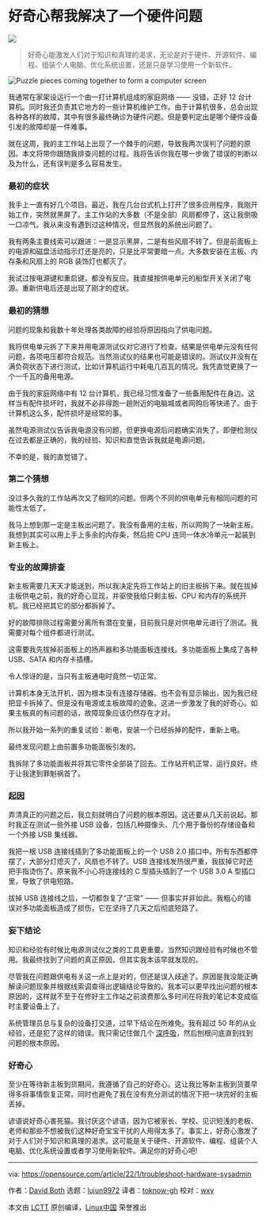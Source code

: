 [#]: subject: "How curiosity helped me solve a hardware problem"
[#]: via: "https://opensource.com/article/22/1/troubleshoot-hardware-sysadmin"
[#]: author: "David Both https://opensource.com/users/dboth"
[#]: collector: "lujun9972"
[#]: translator: "toknow-gh"
[#]: reviewer: "wxy"
[#]: publisher: "wxy"
[#]: url: "https://linux.cn/article-15562-1.html"

好奇心帮我解决了一个硬件问题
======

![][0]

> 好奇心能激发人们对于知识和真理的渴求，无论是对于硬件、开源软件、编程、组装个人电脑、优化系统设置，还是只是学习使用一个新软件。

![Puzzle pieces coming together to form a computer screen][1]

我通常在家架设运行一个由一打计算机组成的家庭网络 —— 没错，正好 12 台计算机。同时我还负责其它地方的一些计算机维护工作。由于计算机很多，总会出现各种各样的故障，其中有很多最终确诊为硬件问题。但是要判定出是哪个硬件设备引发的故障却是一件难事。

就在这周，我的主工作站上出现了一个棘手的问题，导致我两次误判了问题的原因。本文将带你跟随我排查问题的过程。我将告诉你我在哪一步做了错误的判断以及为什么，还有误判是多么容易发生。

### 最初的症状

我手上一直有好几个项目。最近，我在几台台式机上打开了很多应用程序，我刚开始工作，突然就黑屏了。主工作站的大多数（不是全部）风扇都停了，这让我倒吸一口凉气。我从来没有遇到过这种情况，但显然我的系统出问题了。

我有两条主要线索可以跟进：一是显示黑屏，二是有些风扇不转了。但是前面板上的电源和磁盘活动指示灯还是亮的，只是比平常要暗一点。大多数安装在主板、内存条和风扇上的 RGB 装饰灯也都灭了。

我试过按电源键和重启键，都没有反应。我直接按供电单元的船型开关关闭了电源。重新供电后还是出现了刚才的症状。

### 最初的猜想

问题的现象和我数十年处理各类故障的经验将原因指向了供电问题。

我将供电单元拆了下来并用电源测试仪对它进行了检查。结果是供电单元没有任何问题，各项电压都符合规范。当然测试仪的结果也可能是错误的。测试仪并没有在满负荷状态下进行测试，比如计算机运行中耗电几百瓦的情况。我凭直觉更换了一个一千瓦的备用电源。

由于我的家庭网络中有 12 台计算机，我已经习惯准备了一些备用配件在身边。这样当有配件损坏时，我就不必非得跑一趟附近的电脑城或者网购后等快递了。由于计算机这么多，配件损坏是经常的事。

虽然电源测试仪告诉我电源没有问题，但更换电源后问题确实消失了。即便检测仪在过去都是正确的，我的经验、知识和直觉告诉我就是电源问题。

不幸的是，我的直觉错了。

### 第二个猜想

没过多久我的工作站再次又了相同的问题。但两个不同的供电单元有相同问题的可能性太低了。

我马上想到那一定是主板出问题了。我没有备用的主板，所以网购了一块新主板。我想到其实可以用上手上多余的内存条，然后把 CPU 连同一体水冷单元一起装到新主板上。

### 专业的故障排查

新主板需要几天天才能送到，所以我决定先将工作站上的旧主板拆下来。就在拔掉主板供电之前，我的好奇心显现，并驱使我给只剩主板、CPU 和内存的系统开机。我已经把其它的部分都拆掉了。

好的故障排除过程需要分离所有潜在变量，目前我只是对供电单元进行了测试。我需要对每个组件都进行测试。

这需要我先拔掉前面板上的扬声器和多功能面板连接线。多功能面板上集成了各种 USB、SATA 和内存卡插槽。

令人惊讶的是，当只有主板通电时竟然一切正常。

计算机本身无法开机，因为根本没有连接存储器。也不会有显示输出，因为我已经把显卡拆掉了。但是没有电源或主板故障的迹象。这进一步激发了我的好奇心。如果主板真的有问题的话，故障现象应该仍然存在才对。

所以我开始一系列的重复试验：断电，安装一个已经拆掉的配件，重新上电。

最终发现问题上由前置多功能面板引发的。

我拆除了多功能面板并将其它零件全部装了回去。工作站开机正常，运行良好。终于让我逮到罪魁祸首了。

### 起因

弄清真正的问题之后，我立刻就明白了问题的根本原因。这还要从几天前说起。那时我正在测试一些外接 USB 设备，包括几种摄像头、几个用于备份的存储设备和一个外接 USB 集线器。

我把一根 USB 连接线插到了多功能面板上的一个 USB 2.0 插口中。所有东西都停摆了，大部分灯熄灭了，风扇也不转了。USB 连接线发热很严重，我拔掉它时还把手指烫伤了。原来我不小心将连接线的 C 型插头插到了一个 USB 3.0 A 型插口里，导致了供电短路。

拔掉 USB 连接线之后，一切都恢复了“正常” —— 但事实并非如此。我粗心的错误对多功能面板造成了损伤，它在坚持了几天之后彻底短路了。

### 妄下结论

知识和经验有时候比电源测试仪之类的工具更重要。当然知识跟经验有时候也不管用。我最终找到了问题的真正原因，但其实我本该早就发现的。

尽管我在问题跟供电有关这一点上是对的，但还是误入歧途了。原因是我没能正确解读问题现象并根据线索调查得出逻辑结论导致的。我本可以更早找出问题的根本原因的，这样就不至于在修好主工作站之前浪费那么多时间在将我的笔记本变成临时主要设备上了。

系统管理员总与复杂的设备打交道，过早下结论在所难免。我有超过 50 年的从业经验，还是犯了这样的错误。我只需记住做几个 [深呼吸][2]，然后刨根问底直到找到问题的根本原因。

### 好奇心

至少在等待新主板到货期间，我遵循了自己的好奇心。这让我比等新主板到货要早得多将事情恢复正常。同时也避免了我在没有充分测试的情况下把一块完好的主板丢掉。

谚语说好奇心害死猫。我讨厌这个谚语，因为它被家长、学校、见识短浅的老板、老师和那些不想被我们这种好奇宝宝干扰的人用得太多了。事实上，好奇心激发了对于人们对于知识和真理的渴求。这可能是关于硬件、开源软件、编程、组装个人电脑、优化系统设置或者学习使用新软件。满足你的好奇心吧!

--------------------------------------------------------------------------------

via: https://opensource.com/article/22/1/troubleshoot-hardware-sysadmin

作者：[David Both][a]
选题：[lujun9972][b]
译者：[toknow-gh](https://github.com/toknow-gh)
校对：[wxy](https://github.com/wxy)

本文由 [LCTT](https://github.com/LCTT/TranslateProject) 原创编译，[Linux中国](https://linux.cn/) 荣誉推出

[a]: https://opensource.com/users/dboth
[b]: https://github.com/lujun9972
[1]: https://opensource.com/sites/default/files/styles/image-full-size/public/lead-images/puzzle_computer_solve_fix_tool.png?itok=U0pH1uwj (Puzzle pieces coming together to form a computer screen)
[2]: https://opensource.com/article/21/11/linux-yoga
[0]: https://img.linux.net.cn/data/attachment/album/202302/21/164251s0ow0eewvnebwzcw.jpg